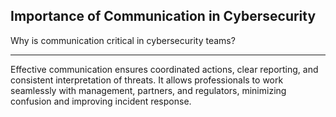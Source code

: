 ## Importance of Communication in Cybersecurity

Why is communication critical in cybersecurity teams?

---

Effective communication ensures coordinated actions, clear reporting, and consistent interpretation of threats.
It allows professionals to work seamlessly with management, partners, and regulators, minimizing confusion and improving incident response.

